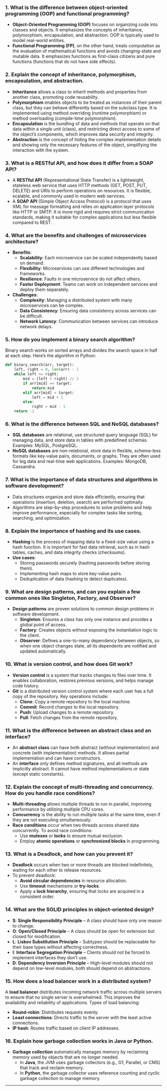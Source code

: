 
### 1. **What is the difference between object-oriented programming (OOP) and functional programming?**
- **Object-Oriented Programming (OOP)** focuses on organizing code into classes and objects. It emphasizes the concepts of inheritance, polymorphism, encapsulation, and abstraction. OOP is typically used to model real-world entities.
- **Functional Programming (FP)**, on the other hand, treats computation as the evaluation of mathematical functions and avoids changing-state and mutable data. It emphasizes functions as first-class citizens and pure functions (functions that do not have side effects).

### 2. **Explain the concept of inheritance, polymorphism, encapsulation, and abstraction.**
- **Inheritance** allows a class to inherit methods and properties from another class, promoting code reusability.
- **Polymorphism** enables objects to be treated as instances of their parent class, but they can behave differently based on the subclass type. It is implemented using method overriding (runtime polymorphism) or method overloading (compile-time polymorphism).
- **Encapsulation** is the bundling of data and methods that operate on that data within a single unit (class), and restricting direct access to some of the object’s components, which improves data security and integrity.
- **Abstraction** is the concept of hiding the complex implementation details and showing only the necessary features of the object, simplifying the interaction with the system.

### 3. **What is a RESTful API, and how does it differ from a SOAP API?**
- A **RESTful API** (Representational State Transfer) is a lightweight, stateless web service that uses HTTP methods (GET, POST, PUT, DELETE) and URIs to perform operations on resources. It is flexible, scalable, and commonly used in modern web services.
- A **SOAP API** (Simple Object Access Protocol) is a protocol that uses XML for message formatting and relies on application layer protocols like HTTP or SMTP. It is more rigid and requires strict communication standards, making it suitable for complex applications but less flexible compared to REST.

### 4. **What are the benefits and challenges of microservices architecture?**
- **Benefits**:
  - **Scalability**: Each microservice can be scaled independently based on demand.
  - **Flexibility**: Microservices can use different technologies and frameworks.
  - **Resilience**: Faults in one microservice do not affect others.
  - **Faster Deployment**: Teams can work on independent services and deploy them separately.
- **Challenges**:
  - **Complexity**: Managing a distributed system with many microservices can be complex.
  - **Data Consistency**: Ensuring data consistency across services can be difficult.
  - **Network Latency**: Communication between services can introduce network delays.

### 5. **How do you implement a binary search algorithm?**
Binary search works on sorted arrays and divides the search space in half at each step. Here’s the algorithm in Python:
```python
def binary_search(arr, target):
    left, right = 0, len(arr) - 1
    while left <= right:
        mid = (left + right) // 2
        if arr[mid] == target:
            return mid
        elif arr[mid] < target:
            left = mid + 1
        else:
            right = mid - 1
    return -1
```

### 6. **What is the difference between SQL and NoSQL databases?**
- **SQL databases** are relational, use structured query language (SQL) for managing data, and store data in tables with predefined schemas. Examples: MySQL, PostgreSQL.
- **NoSQL databases** are non-relational, store data in flexible, schema-less formats like key-value pairs, documents, or graphs. They are often used for big data and real-time web applications. Examples: MongoDB, Cassandra.

### 7. **What is the importance of data structures and algorithms in software development?**
- Data structures organize and store data efficiently, ensuring that operations (insertion, deletion, search) are performed optimally.
- Algorithms are step-by-step procedures to solve problems and help improve performance, especially for complex tasks like sorting, searching, and optimization.

### 8. **Explain the importance of hashing and its use cases.**
- **Hashing** is the process of mapping data to a fixed-size value using a hash function. It is important for fast data retrieval, such as in hash tables, caches, and data integrity checks (checksums).
- **Use cases**:
  - Storing passwords securely (hashing passwords before storing them).
  - Implementing hash maps to store key-value pairs.
  - Deduplication of data (hashing to detect duplicates).

### 9. **What are design patterns, and can you explain a few common ones like Singleton, Factory, and Observer?**
- **Design patterns** are proven solutions to common design problems in software development.
  - **Singleton**: Ensures a class has only one instance and provides a global point of access.
  - **Factory**: Creates objects without exposing the instantiation logic to the client.
  - **Observer**: Defines a one-to-many dependency between objects, so when one object changes state, all its dependents are notified and updated automatically.

### 10. **What is version control, and how does Git work?**
- **Version control** is a system that tracks changes to files over time. It enables collaboration, restores previous versions, and helps manage code history.
- **Git** is a distributed version control system where each user has a full copy of the repository. Key operations include:
  - **Clone**: Copy a remote repository to the local machine.
  - **Commit**: Record changes to the local repository.
  - **Push**: Upload changes to a remote repository.
  - **Pull**: Fetch changes from the remote repository.

### 11. **What is the difference between an abstract class and an interface?**
- An **abstract class** can have both abstract (without implementation) and concrete (with implementation) methods. It allows partial implementation and can have constructors.
- An **interface** only defines method signatures, and all methods are implicitly abstract. It cannot have method implementations or state (except static constants).

### 12. **Explain the concept of multi-threading and concurrency. How do you handle race conditions?**
- **Multi-threading** allows multiple threads to run in parallel, improving performance by utilizing multiple CPU cores.
- **Concurrency** is the ability to run multiple tasks at the same time, even if they are not executing simultaneously.
- **Race conditions** occur when two threads access shared data concurrently. To avoid race conditions:
  - Use **mutexes** or **locks** to ensure mutual exclusion.
  - Employ **atomic operations** or **synchronized blocks** in programming.

### 13. **What is a Deadlock, and how can you prevent it?**
- **Deadlock** occurs when two or more threads are blocked indefinitely, waiting for each other to release resources.
- To prevent deadlock:
  - **Avoid circular dependencies** in resource allocation.
  - Use **timeout** mechanisms or **try-locks**.
  - Apply a **lock hierarchy**, ensuring that locks are acquired in a consistent order.

### 14. **What are the SOLID principles in object-oriented design?**
- **S**: **Single Responsibility Principle** – A class should have only one reason to change.
- **O**: **Open/Closed Principle** – A class should be open for extension but closed for modification.
- **L**: **Liskov Substitution Principle** – Subtypes should be replaceable for their base types without affecting correctness.
- **I**: **Interface Segregation Principle** – Clients should not be forced to implement interfaces they don’t use.
- **D**: **Dependency Inversion Principle** – High-level modules should not depend on low-level modules, both should depend on abstractions.

### 15. **How does a load balancer work in a distributed system?**
A **load balancer** distributes incoming network traffic across multiple servers to ensure that no single server is overwhelmed. This improves the availability and reliability of applications. Types of load balancing:
- **Round-robin**: Distributes requests evenly.
- **Least connections**: Directs traffic to the server with the least active connections.
- **IP hash**: Routes traffic based on client IP addresses.

### 16. **Explain how garbage collection works in Java or Python.**
- **Garbage collection** automatically manages memory by reclaiming memory used by objects that are no longer needed.
  - In **Java**, the JVM uses garbage collectors (e.g., G1, Parallel, or CMS) that track and reclaim memory.
  - In **Python**, the garbage collector uses reference counting and cyclic garbage collection to manage memory.

---